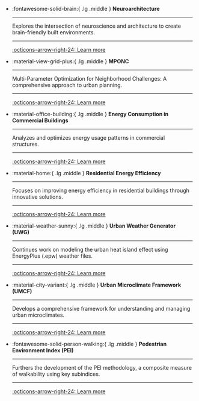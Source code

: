 <div class="grid cards" markdown>

-   :fontawesome-solid-brain:{ .lg .middle } __Neuroarchitecture__

    ---

    Explores the intersection of neuroscience and architecture to create brain-friendly built environments.
    
    ---

    [:octicons-arrow-right-24: Learn more](/wiki/24fa-neuroarchitecture/)

-   :material-view-grid-plus:{ .lg .middle } __MPONC__

    ---

    Multi-Parameter Optimization for Neighborhood Challenges: A comprehensive approach to urban planning.
    
    ---

    [:octicons-arrow-right-24: Learn more](/wiki/24fa-mponc/)

-   :material-office-building:{ .lg .middle } __Energy Consumption in Commercial Buildings__

    ---

    Analyzes and optimizes energy usage patterns in commercial structures.
    
    ---

    [:octicons-arrow-right-24: Learn more](/wiki/24fa-energyinbuildings-com/)

-   :material-home:{ .lg .middle } __Residential Energy Efficiency__

    ---

    Focuses on improving energy efficiency in residential buildings through innovative solutions.
    
    ---

    [:octicons-arrow-right-24: Learn more](/wiki/24fa-energyinbuildings-res/)

-   :material-weather-sunny:{ .lg .middle } __Urban Weather Generator (UWG)__

    ---

    Continues work on modeling the urban heat island effect using EnergyPlus (.epw) weather files.
    
    ---

    [:octicons-arrow-right-24: Learn more](/wiki/24fa-microclimate-uwg/)

-   :material-city-variant:{ .lg .middle } __Urban Microclimate Framework (UMCF)__

    ---

    Develops a comprehensive framework for understanding and managing urban microclimates.
    
    ---

    [:octicons-arrow-right-24: Learn more](/wiki/24fa-microclimate-umcf/)

-   :fontawesome-solid-person-walking:{ .lg .middle } __Pedestrian Environment Index (PEI)__

    ---

    Furthers the development of the PEI methodology, a composite measure of walkability using key subindices.
    
    ---

    [:octicons-arrow-right-24: Learn more](/wiki/24fa-mobility-pei/)

</div>
